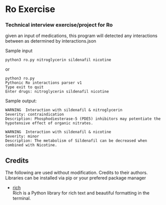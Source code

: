 # Ro Exercise

### Technical interview exercise/project for Ro

given an input of medications, this program will detected any interactions between as determined by interactions.json

Sample input

	python3 ro.py nitroglycerin sildenafil nicotine

or

    python3 ro.py
    Pythonic Ro interactions parser v1
    Type exit to quit
    Enter drugs: nitroglycerin sildenafil nicotine

Sample output:
~~~text
WARNING  Interaction with sildenafil & nitroglycerin
Severity: contraindication 
Description: Phosphodiesterase-5 (PDE5) inhibitors may potentiate the hypotensive effect of organic nitrates.

WARNING  Interaction with sildenafil & nicotine
Severity: minor
Description: The metabolism of Sildenafil can be decreased when combined with Nicotine.
~~~

## Credits
The following are used without modification. Credits to their authors. Libraries can be installed via pip or your prefered package manager
- [rich][github.rich]  
Rich is a Python library for rich text and beautiful formatting in the terminal.


[//]: # (Hyperlink IDs)
[github.rich]: https://github.com/willmcgugan/rich